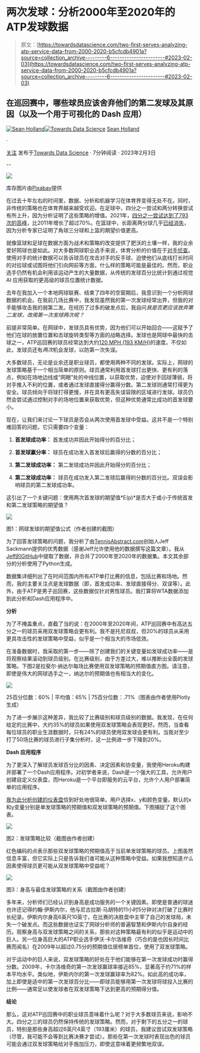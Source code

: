 # 两次发球：分析2000年至2020年的ATP发球数据

> 原文：[https://towardsdatascience.com/two-first-serves-analyzing-atp-service-data-from-2000-2020-b5cfcdb4901a?source=collection_archive---------6-----------------------#2023-02-03](https://towardsdatascience.com/two-first-serves-analyzing-atp-service-data-from-2000-2020-b5cfcdb4901a?source=collection_archive---------6-----------------------#2023-02-03)

## 在巡回赛中，哪些球员应该舍弃他们的第二发球及其原因（以及一个用于可视化的 Dash 应用）

[](https://medium.com/@sean.holland20?source=post_page-----b5cfcdb4901a--------------------------------)[![Sean Holland](../Images/25470efb307ff6be7b335d545f352148.png)](https://medium.com/@sean.holland20?source=post_page-----b5cfcdb4901a--------------------------------)[](https://towardsdatascience.com/?source=post_page-----b5cfcdb4901a--------------------------------)[![Towards Data Science](../Images/a6ff2676ffcc0c7aad8aaf1d79379785.png)](https://towardsdatascience.com/?source=post_page-----b5cfcdb4901a--------------------------------) [Sean Holland](https://medium.com/@sean.holland20?source=post_page-----b5cfcdb4901a--------------------------------)

·

[关注](https://medium.com/m/signin?actionUrl=https%3A%2F%2Fmedium.com%2F_%2Fsubscribe%2Fuser%2Fc7c83ac0b074&operation=register&redirect=https%3A%2F%2Ftowardsdatascience.com%2Ftwo-first-serves-analyzing-atp-service-data-from-2000-2020-b5cfcdb4901a&user=Sean+Holland&userId=c7c83ac0b074&source=post_page-c7c83ac0b074----b5cfcdb4901a---------------------post_header-----------) 发布于[Towards Data Science](https://towardsdatascience.com/?source=post_page-----b5cfcdb4901a--------------------------------) · 7分钟阅读 · 2023年2月3日[](https://medium.com/m/signin?actionUrl=https%3A%2F%2Fmedium.com%2F_%2Fvote%2Ftowards-data-science%2Fb5cfcdb4901a&operation=register&redirect=https%3A%2F%2Ftowardsdatascience.com%2Ftwo-first-serves-analyzing-atp-service-data-from-2000-2020-b5cfcdb4901a&user=Sean+Holland&userId=c7c83ac0b074&source=-----b5cfcdb4901a---------------------clap_footer-----------)

--

[](https://medium.com/m/signin?actionUrl=https%3A%2F%2Fmedium.com%2F_%2Fbookmark%2Fp%2Fb5cfcdb4901a&operation=register&redirect=https%3A%2F%2Ftowardsdatascience.com%2Ftwo-first-serves-analyzing-atp-service-data-from-2000-2020-b5cfcdb4901a&source=-----b5cfcdb4901a---------------------bookmark_footer-----------)![](../Images/7a436f91cd190bc91412c6970632770c.png)

库存图片由[Pixabay](https://pixabay.com/photos/tennis-play-tennis-court-ball-5782695/)提供

在过去十年左右的时间里，数据、分析和机器学习在体育界变得无处不在。同时，非传统的策略也在体育界越来越受欢迎。在足球中，四分之一尝试和两分转换尝试有所上升，因为分析证明了这些策略的增值。2021年，[四分之一尝试达到了793次的高峰](https://www.sportingnews.com/us/nfl/news/nfl-fourth-down-conversion-chart-rate-by-distance/vofkeub6xwms6imajxqkfipp)，比2011年增长了超过70%。在篮球中，长距离两分球几乎[已经消失](https://fivethirtyeight.com/features/what-if-kevin-garnett-and-tracy-mcgrady-had-shot-threes-instead-of-long-twos/)，因为分析专家已证明了角球三分球和上篮的期望价值更高。

就像篮球和足球在数据方面为战术和策略的改变提供了肥沃的土壤一样，我的业余爱好网球也是如此。对大多数网球职业选手来说，体育分析的价值在于[对手侦查](https://www.tennis.com/news/articles/the-role-of-analytics-in-tennis-is-on-a-long-slow-rise)。使用对手的统计数据可以告诉球员在攻击对手的反手球、迫使他们从底线打长时间的对拉球或试图将他们引向网前等方面，什么样的策略可能是最佳的。然而，职业选手仍然有机会利用该运动产生的大量数据，从传统的发球百分比统计到通过视觉 AI 应用获取的更高级的球员位置统计数据。

去年在我加入一个本地网球联赛、结束了四年的空窗期后，我意识到一个分析网球数据的机会。在我前几场比赛中，我发现虽然我的第一次发球经常出界，但我的对手能够攻击我的弱第二发。在经历了过多的破发点后，我自问*我是否更应该放弃第二发球，改用第一次发球两次呢？*

前提非常简单。在网球中，发球员具有优势，因为他们可以开始回合——这赋予了他们在球的放置位置和击球旋转类型等方面的战略选择。发球也是网球中最快的击球之一，ATP巡回赛的球员经常达到大约[120 MPH (193 KM/H)](https://tenniscreative.com/fastest-tennis-serve/)的速度。不仅如此，发球员还有*两次*机会发球，以防第一次失误。

大多数球员，无论是业余还是职业球员，都使用两种不同的发球。实际上，网球的发球策略基于一个相当简单的原则。球员通常利用首发球打出更快、更有利的落点，例如在场地边线或“网眼”处的中线位置，以获取优势，迫使对手回球薄弱，将对手推入不利的位置，或者通过发球直接得分赢得分数。第二发球则通常打得更为安全。球员倾向于将球打得更慢，并在具有更高失误容限的区域进行发球。球员仍然会尝试通过控制对手的场地位置来获取优势，但这种优势通常比成功的首发球要小。

现在，让我们来讨论一下球员是否会从两次使用首发球中受益。这并不是一个特别难回答的问题，它只需要四个变量：

1.  **首发球成功率：** 首发成功并因此开始得分的百分比；

1.  **首发球赢分率：** 球员在成功发入首发球后赢得的分数的百分比；

1.  **第二发球成功率：** 第二发球成功并因此开始得分的百分比；

1.  **第二发球成功率：** 球员在成功发入第二发球后赢得的分数的百分比。双误会影响球员的第二发球成功率。

这引出了一个关键问题：使用两次首发球的期望值*E(p)*是否大于或小于传统首发和第二发球策略的期望值？

![](../Images/8f4a581dd27f2d36563e2fa93acdd472.png)

图1：网球发球的期望值公式（作者创建的截图）

为了回答发球策略的问题，我分析了由[TennisAbstract.com](http://www.tennisabstract.com/cgi-bin/player.cgi?p=JeffSackmann)创始人Jeff Sackmann提供的优秀数据（感谢Jeff允许使用他的数据撰写这篇文章）。我从[Jeff的GitHub](https://github.com/JeffSackmann/tennis_atp)中提取了数据，并合并了2000年至2020年的数据集。本文其余部分的分析使用了Python生成。

数据集详细列出了在时间范围内所有ATP单打比赛的信息，包括比赛和场地。然而，我的主要关注点是发球数据（即，首发成功率、发球直接得分、双误等）。此外，由于ATP是男子巡回赛，这些数据仅针对男性球员。我打算将WTA数据添加到此分析和Dash应用程序中。

**分析**

为了不掩盖重点，直截了当的说：在2000年至2020年间，ATP巡回赛中有高达五分之一的球员采用双发球策略会更有利。我不是托尼叔叔，但20%的球员从采用更具攻击性的发球策略中受益，似乎是一个相当大的市场低效。

在准备数据时，我采取的第一步——除了创建我们的关键变量如发球成功率——是将观察结果滚动到球员级别。在比赛级别，由于方差过大，难以推断出全面的发球策略。下图2是拉斐尔·纳达尔每场比赛使用双发球策略的预期值直方图。请注意，即使是伟大的网球选手之一，纳达尔的预期值也有相当大的变化。

![](../Images/638643932f45c705a05c004ae4a32415.png)

25百分位数：60% | 平均值：65% | 75百分位数：.71%（图表由作者使用Plotly生成）

为了进一步展示这种差异，我比较了比赛级别和球员级别的数据。我发现，在任何给定的比赛中，大约35%的球员如果使用双发球策略会表现更好。然而，当查看每位球员的职业生涯数据时，只有24%的球员使用双发球会更有利。当我对至少打了50场比赛的球员进行子集分析时，这一比例进一步下降到20%。

**Dash 应用程序**

为了更深入了解球员发球百分比的因素、决定因素和协变量，我使用Heroku构建并部署了一个Dash应用程序。对初学者来说，Dash是一个强大的工具，允许用户创建自定义仪表盘，而Heroku是一个平台即服务的云平台，允许个人用户部署简单的应用程序。

[我为此分析创建的仪表盘](https://atp-serve-dash.herokuapp.com/)恰到好处地很简单。用户选择x、y和颜色变量。默认的x和y变量分别是单发球策略的预期值和双发球策略的预期值。下图捕捉了这个图表。

![](../Images/becb57ef61dce2977b1e483853e7fc6b.png)

图2：发球策略比较（截图由作者创建）

红色编码的点表示那些双发球策略的预期值高于当前单发球策略的球员。上图虽然信息丰富，但它实际上只是告诉我们谁可能从这种策略中受益。如果我想知道*什么*因素使得球员更可能从双发球策略中受益呢？

![](../Images/9637a79bce007ef22381f20bc8828349.png)

图3：身高与最佳发球策略的关系（截图由作者创建）

多年来，分析师们已经认识到身高是成功服务的一个关键因素。即使是普通的球迷也许还记得约翰·伊斯内尔，他与尼古拉斯·马胡特的11小时5分钟对决打破了比赛时长纪录。伊斯内尔身高6英尺10英寸，在比赛的决胜盘中主宰了自己的发球局，未失一个破发点。而这些数据也证实了网球分析师的普遍智慧和伊斯内尔自身的经历。观察身高与双发球策略之间的关系，那些对这种策略最有利的似乎是运动中的巨人。另一位身高巨大的ATP职业选手伊沃·卡尔洛维奇（巧合的是也因长时间比赛而闻名）在2009年以超过0.75分的预期值位居榜单首位，使用了双发球策略。

对于运动中的巨人来说，双发球策略的好处在于他们能够在第一次发球成功时赢得分数。2009年，卡尔洛维奇的第一次发球赢球率接近85%，显著高于约71%的样本平均水平。类似地，伊斯内尔的第一次发球赢球率为82%。如此高的成功率，加上即使是适中的第一次发球百分比——即球员能够用第一次发球将球投入比赛的比例——通常足以使发球者在双发球策略下达到更高的预期得分值。

**结论**

那么，这对ATP巡回赛中的职业球员意味着什么呢？对于大多数球员来说，影响不大。四分之三的球员仍然保持传统的发球策略。然而，对于剩下的五分之一的球员，特别是那些身高超过6英尺4英寸（193厘米）的球员，我建议尝试双发球策略（尽管，我可能不会等到比赛决赛才尝试）。那些在第一次发球时表现出色的球员可能会通过双发球策略给对手施加压力，即使这意味着更频繁地双误。
